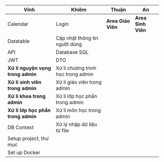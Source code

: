 | **Vinh**                       | **Khiêm**                            | **Thuận**           | **An**            |
|--------------------------------|--------------------------------------|----------------------|-------------------|
| Calendar                       | Login                                | **Area Giáo Viên**   | **Area Sinh Viên**|
| Datatable                      | Cập nhật thông tin người dùng        |                      |                   |
| API                            | Database SQL                         |                      |                   |
| JWT                            | DTO                                  |                      |                   |
| **Xử lí nguyện vọng trong admin**  | Xử lí chương trình học trong admin | |   |
| **Xử lí sinh viên trong admin** | Xử lí giáo viên trong admin          |                      |                   |
| **Xử lí khoa trong admin**     | Xử lí lớp học phần trong admin       |                      |                   |
| **Xử lí lớp học phần trong admin** | Xử lí môn học trong admin        |                      |                   |
| DB Context                     |Xử lý nhập dữ liệu từ file         |                      |                   |
| Setup project, thư mục         |                                      |                      |                   |
| Set up Docker                  |                                      |                      |                   |
